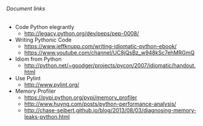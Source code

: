 ###### Document links
  * Code Python elegrantly
     * http://legacy.python.org/dev/peps/pep-0008/
  * Writing Pythonic Code
     * https://www.jeffknupp.com/writing-idiomatic-python-ebook/
     * https://www.youtube.com/channel/UC8jQsBz_w948kSc7ehMRGmQ
  * Idiom from Python
     * http://python.net/~goodger/projects/pycon/2007/idiomatic/handout.html
  * Use Pylint
     * http://www.pylint.org/
  * Memory Profiler
     * https://pypi.python.org/pypi/memory_profiler
     * http://www.huyng.com/posts/python-performance-analysis/
     * http://chase-seibert.github.io/blog/2013/08/03/diagnosing-memory-leaks-python.html
